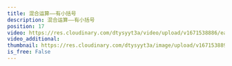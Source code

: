 ```yaml
---
title: 混合运算——有小括号
description: 混合运算——有小括号
position: 17
video: https://res.cloudinary.com/dtysyyt3a/video/upload/v1671538886/easymath/2年级下/05单元混合运算/rfx5jgwe62xzumzd0zpr.mp4
video_additional: 
thumbnail: https://res.cloudinary.com/dtysyyt3a/image/upload/v1671538891/easymath/2年级下/05单元混合运算/ja91usejnatafjqie5e6.png
is_free: False
---
```

